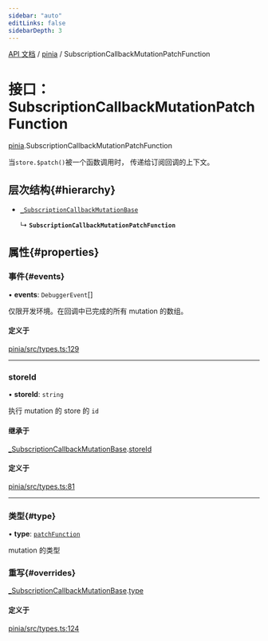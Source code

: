 ```yaml
---
sidebar: "auto"
editLinks: false
sidebarDepth: 3
---
```


[API 文档](../index.md) / [pinia](../modules/pinia.md) / SubscriptionCallbackMutationPatchFunction

# 接口：SubscriptionCallbackMutationPatchFunction

[pinia](../modules/pinia.md).SubscriptionCallbackMutationPatchFunction

当`store.$patch()`被一个函数调用时，
传递给订阅回调的上下文。

## 层次结构{#hierarchy}

- [`_SubscriptionCallbackMutationBase`](pinia._SubscriptionCallbackMutationBase.md)

  ↳ **`SubscriptionCallbackMutationPatchFunction`**

## 属性{#properties}

### 事件{#events}

• **events**: `DebuggerEvent`[]

仅限开发环境。在回调中已完成的所有 mutation 的数组。

#### 定义于

[pinia/src/types.ts:129](https://github.com/posva/pinia/blob/46c50b2/packages/pinia/src/types.ts#L129)

___

### storeId

• **storeId**: `string`

执行 mutation 的 store 的 `id`

#### 继承于

[_SubscriptionCallbackMutationBase](pinia._SubscriptionCallbackMutationBase.md).[storeId](pinia._SubscriptionCallbackMutationBase.md#storeid)

#### 定义于

[pinia/src/types.ts:81](https://github.com/posva/pinia/blob/46c50b2/packages/pinia/src/types.ts#L81)

___

### 类型{#type}

• **type**: [`patchFunction`](../enums/pinia.MutationType.md#patchfunction)

mutation 的类型

### 重写{#overrides}

[_SubscriptionCallbackMutationBase](pinia._SubscriptionCallbackMutationBase.md).[type](pinia._SubscriptionCallbackMutationBase.md#type)

#### 定义于

[pinia/src/types.ts:124](https://github.com/posva/pinia/blob/46c50b2/packages/pinia/src/types.ts#L124)
